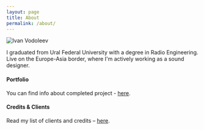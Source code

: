 ```yaml
---
layout: page
title: About
permalink: /about/
---
```


![Ivan Vodoleev](/assets/images/1J93WxvoW40.png) 

I graduated from Ural Federal University with a degree in Radio Engineering. Live on the Europe-Asia border, where I'm actively working as a sound designer. 

#### Portfolio 

You can find info about completed project - [here](https://ivanvodoleev.github.io/portfolio/). 

#### Credits & Clients 

Read my list of clients and credits – [here](https://ivanvodoleev.github.io/credits/). 